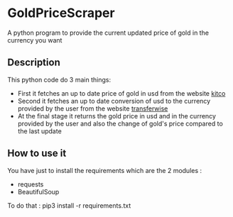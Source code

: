 # GoldPriceScraper
A python program to provide the current updated price of gold in the currency you want
<h2>Description</h2>
This python code do 3 main things: 
<ul>
  <li>First it fetches an up to date price of gold in usd from the website <a href="https://www.kitco.com/gold-price-today-usa/">kitco</a></li>
  <li>Second it fetches an up to date conversion of usd to the currency provided by the user from the website <a href="https://transferwise.com">transferwise</a></li>
  <li>At the final stage it returns the gold price in usd and in the currency provided by the user and also the change of gold's price compared to the last update</li>
</ul>
<h2>How to use it</h2>
You have just to install the requirements which are the 2 modules : 
<ul>
  <li>requests</li>
  <li>BeautifulSoup</li>
</ul>
  To do that : pip3 install -r requirements.txt
